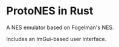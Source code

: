 # ProtoNES in Rust

A NES emulator based on Fogelman's NES.

Includes an ImGui-based user interface.
